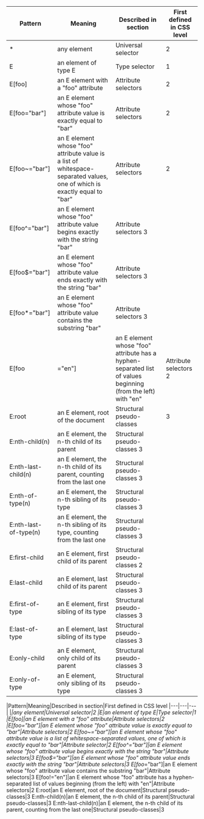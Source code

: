 
|Pattern            |Meaning                                      |Described in section              |First defined in CSS level|
|-------------------|---------------------------------------------|----------------------------------|--------------------------|
|*                  |any element                                  |Universal selector                |2                         |
|E                  |an element of type E                         |Type selector                     |1                         |
|E[foo]             |an E element with a "foo" attribute          |Attribute selectors               |2
|E[foo="bar"]       |an E element whose "foo" attribute value is exactly equal to "bar"|Attribute selectors|2
|E[foo~="bar"]      |an E element whose "foo" attribute value is a list of whitespace-separated values, one of which is exactly equal to "bar"|Attribute selectors|2
|E[foo^="bar"]      |an E element whose "foo" attribute value begins exactly with the string "bar"	|Attribute selectors	3
|E[foo$="bar"]      |an E element whose "foo" attribute value ends exactly with the string "bar"	|Attribute selectors	3
|E[foo*="bar"]      |an E element whose "foo" attribute value contains the substring "bar"	|Attribute selectors	3
|E[foo|="en"]       |an E element whose "foo" attribute has a hyphen-separated list of values beginning (from the left) with "en"	|Attribute selectors	2
|E:root             |an E element, root of the document	|Structural pseudo-classes	|3
|E:nth-child(n)     |an E element, the n-th child of its parent	|Structural pseudo-classes	3
|E:nth-last-child(n)	|an E element, the n-th child of its parent, counting from the last one	|Structural pseudo-classes	3
|E:nth-of-type(n)	|an E element, the n-th sibling of its type	|Structural pseudo-classes	3
|E:nth-last-of-type(n)	|an E element, the n-th sibling of its type, counting from the last one	|Structural pseudo-classes	3
|E:first-child	|an E element, first child of its parent	|Structural pseudo-classes	2
|E:last-child	|an E element, last child of its parent	|Structural pseudo-classes	3
|E:first-of-type	|an E element, first sibling of its type	|Structural pseudo-classes	3
|E:last-of-type	|an E element, last sibling of its type	|Structural pseudo-classes	3
|E:only-child	|an E element, only child of its parent	|Structural pseudo-classes	3
|E:only-of-type	|an E element, only sibling of its type	|Structural pseudo-classes	3





|Pattern|Meaning|Described in section|First defined in CSS level
|---|---|---|
|*|any element|Universal selector|2
|E|an element of type E|Type selector|1
|E[foo]|an E element with a "foo" attribute|Attribute selectors|2
|E[foo="bar"]|an E element whose "foo" attribute value is exactly equal to "bar"|Attribute selectors|2
E[foo~="bar"]|an E element whose "foo" attribute value is a list of whitespace-separated values, one of which is exactly equal to "bar"|Attribute selector|2
E[foo^="bar"]|an E element whose "foo" attribute value begins exactly with the string "bar"|Attribute selectors|3
E[foo$="bar"]|an E element whose "foo" attribute value ends exactly with the string "bar"|Attribute selectors|3
E[foo*="bar"]|an E element whose "foo" attribute value contains the substring "bar"|Attribute selectors|3
E[foo!="en"]|an E element whose "foo" attribute has a hyphen-separated list of values beginning (from the left) with "en"|Attribute selectors|2
E:root|an E element, root of the document|Structural pseudo-classes|3
E:nth-child(n)|an E element, the n-th child of its parent|Structural pseudo-classes|3
E:nth-last-child(n)|an E element, the n-th child of its parent, counting from the last one|Structural pseudo-classes|3

































